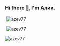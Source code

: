 ### Hi there 👋, I'm Алик. <!-- Hi there 👋 -->
<!-- Github: Most used languages -->
<p>&nbsp;<img align="center" src="https://github-readme-stats.vercel.app/api/top-langs/?username=azev77&layout=compact&hide=html" alt="azev77" /></p> 
<!-- Github: stats, repos, contrib, stars -->
<p>&nbsp;<img align="center" src="https://github-readme-stats.vercel.app/api?username=azev77&show_icons=true" alt="azev77" /></p>
<!-- Count Github profile views: https://github.com/antonkomarev/github-profile-views-counter -->
<p align="left"> <img src="https://komarev.com/ghpvc/?username=azev77" alt="azev77" /> </p>






<!--
**azev77/azev77** is a ✨ _special_ ✨ repository because its `README.md` (this file) appears on your GitHub profile.

Here are some ideas to get you started:

- 🔭 I’m currently working on ...
- 🌱 I’m currently learning ...
- 👯 I’m looking to collaborate on ...
- 🤔 I’m looking for help with ...
- 💬 Ask me about ...
- 📫 How to reach me: ...
- 😄 Pronouns: ...
- ⚡ Fun fact: ...
-->

